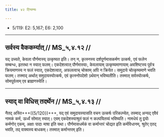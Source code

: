 ```yaml
---
title: ४२ टिप्पण्यः

---
```

- 5/119: E2: 5,167; E6: 2,100

____________________________________________


## सर्वस्य वैककर्म्यात् // MS_५,४.१२ //

यद् उच्यते, केवला पौर्णमास्य् उत्कृष्यत इति। तन् न, कृत्स्नस्य दर्शपूर्णमासकर्मण उत्कर्षः, एवं फलेन सम्बन्धः, इतरथा न स्यात् फलम्। एकदेशत्वात् पौर्णमास्याः, केवलायाम् उत्कृष्यमाणायाम् अवशिष्टस्य पूर्वत्र क्रियमाणस्य न फलं स्यात्, एकदेशत्वात्, अफलत्वाच् चोक्तम् अपि न क्रियेत। समुदाये चोत्कृष्यमाणे भवति फलम्। तस्माद् अर्थात् समुदायस्योत्कर्षः, एवं कृत्स्नोपदेशो ऽर्थवान् भविष्यतीति। तस्मात् सर्वस्योत्कर्षः, सोमपूर्वत्वम् एव ब्राह्मणस्येति।


____________________________________________


## स्याद् वा विधिस् तदर्थेन // MS_५,४.१३ //

नैतद् अस्ति+++({5/120})+++, यद् एवं समुदायस्यासति वचन उत्कर्षः परिकल्प्येत, तस्माद् अन्यद् एवैवं नामकं कर्म, ऊर्ध्वं सोमात् स्यात्। एवम् एकदेशस्याश्रुतं फलं न कल्पयितव्यं भविष्यति। नामधेयं तु द्वयोः कर्मणोर् एकम्, अक्षाः पादाः माषा इति यथा। पौर्णमासधर्मकं वा कर्मान्तरं चोद्यत इति कर्मविधानम्, श्रुतेर् एतद् भवति, तद् वाक्यस्य बाधकम्। तस्मात् कर्मान्तरम् इति।